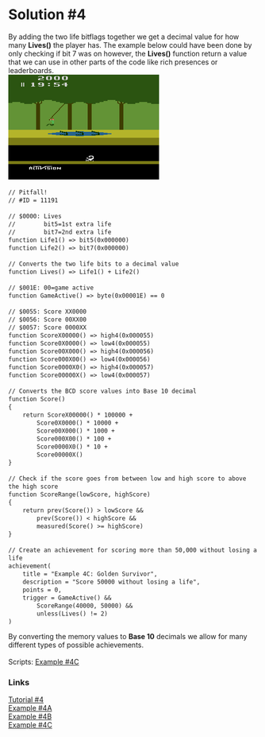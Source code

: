 # Solution #4
By adding the two life bitflags together we get a decimal value for how many **Lives()** the player has.  The example below could have been done by only checking if bit 7 was on however, the **Lives()** function return a value that we can use in other parts of the code like rich presences or leaderboards.<br>
![Pitfall Harry swinging over a pond of crocodiles](Pitfall_Vine_Swing.png)
```
// Pitfall!
// #ID = 11191

// $0000: Lives
//        bit5=1st extra life
//        bit7=2nd extra life
function Life1() => bit5(0x000000)
function Life2() => bit7(0x000000)

// Converts the two life bits to a decimal value
function Lives() => Life1() + Life2()

// $001E: 00=game active
function GameActive() => byte(0x00001E) == 0

// $0055: Score XX0000
// $0056: Score 00XX00
// $0057: Score 0000XX
function ScoreX00000() => high4(0x000055)
function Score0X0000() => low4(0x000055)
function Score00X000() => high4(0x000056)
function Score000X00() => low4(0x000056)
function Score0000X0() => high4(0x000057)
function Score00000X() => low4(0x000057)

// Converts the BCD score values into Base 10 decimal
function Score()
{
    return ScoreX00000() * 100000 +
        Score0X0000() * 10000 +
        Score00X000() * 1000 +
        Score000X00() * 100 +
        Score0000X0() * 10 +
        Score00000X()
}

// Check if the score goes from between low and high score to above the high score
function ScoreRange(lowScore, highScore)
{
    return prev(Score()) > lowScore &&
        prev(Score()) < highScore &&
        measured(Score() >= highScore)
}

// Create an achievement for scoring more than 50,000 without losing a life
achievement(
    title = "Example 4C: Golden Survivor", 
    description = "Score 50000 without losing a life", 
    points = 0,
    trigger = GameActive() && 
        ScoreRange(40000, 50000) && 
        unless(Lives() != 2)
) 
```
By converting the memory values to **Base 10** decimals we allow for many different types of possible achievements.<br>
<br>
Scripts: [Example #4C](Example_4C_Pitfall!.rascript)<br>
### Links
[Tutorial #4](../readme.md)<br>
[Example #4A](../Example_4A.md)<br>
[Example #4B](../Example_4B.md)<br>
[Example #4C](../Example_4C.md)